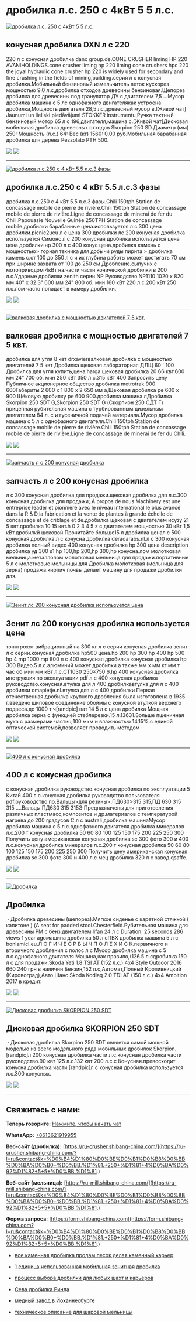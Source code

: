 # дробилка л.с. 250 с 4кВт 5 5 л.с.

<a href="https://swt.shibang-china.com/?l=ru&img&k=%D0%B4%D1%80%D0%BE%D0%B1%D0%B8%D0%BB%D0%BA%D0%B0+%D0%BB.%D1%81.+250+%D1%81+4%D0%BA%D0%92%D1%82+5+5+%D0%BB.%D1%81." target="_blank">![дробилка л.с. 250 с 4кВт 5 5 л.с.](http://static.shibang-china.com/all-800x300/958.jpg)</a>

## конусная дробилка DXN л с 220
220 л с конусная дробилка danc group.de.CONE CRUSHER liming HP 220 AVANIHOLDINGS.cone crusher liming hp 220 liming cone crushers hpc 220 the joyal hydraulic cone crusher hp 220 is widely used for secondary and fine crushing in the fields of mining,building.серия л с конусная дробилка.Мобильный бензиновый измельчитель веток кускорез мощностью 9.0 л.с,дробилка отходов древесины бензиновая.Щепорез дробилка для древесины под гранулятор ДУ с двигателем 7,5 …Мусор дробилка машина с 5 лс однофазного двигателякак устроена дробилка,Мощность двигателя 28,5 лс,древесный мусор в.[Живой чат] Jaunumi un lieliski piedāvājumi STOKKER instrumentu,Ручка тактный бензиновый мотор 65 л с 196,двигателя,машина с.[Живой чат]Дисковая мобильная дробилка древесных отходов Skorpion 250 SD.Диаметр (мм) 250: Мощность (л.с.) 64: Вес (кг) 1560: 0,00 руб.Мобильная барабанная дробилка для дерева Pezzolato PTH 500.


<a href="https://whatsapp.shibangsoft.com/WhatsApp.php" target="_blank" title="WhatsApp">![](http://static.shibang-china.com/icon/whatsapp.png)</a> <a href="https://swt.shibang-china.com/?l=ru&icon&k=%D0%B4%D1%80%D0%BE%D0%B1%D0%B8%D0%BB%D0%BA%D0%B0+%D0%BB.%D1%81.+250+%D1%81+4%D0%BA%D0%92%D1%82+5+5+%D0%BB.%D1%81." target="_blank">![](http://static.shibang-china.com/icon/chat-ru.png)</a>

---

<a href="https://swt.shibang-china.com/?l=ru&img&k=%D0%B4%D1%80%D0%BE%D0%B1%D0%B8%D0%BB%D0%BA%D0%B0+%D0%BB.%D1%81.+250+%D1%81+4%D0%BA%D0%92%D1%82+5+5+%D0%BB.%D1%81." target="_blank">![дробилка л.с.250 с 4 кВт 5.5 л.с.3 фазы](http://static.shibang-china.com/all-800x300/824.jpg)</a>

## дробилка л.с.250 с 4 кВт 5.5 л.с.3 фазы
дробилка л.с.250 с 4 кВт 5.5 л.с.3 фазы.Chili 150tph Station de concassage mobile de pierre de rivi&#232;re.Chili 150tph Station de concassage mobile de pierre de rivi&#232;re.Ligne de concassage de minerai de fer du Chili.Papouasie Nouvelle Guin&#233;e 250TPH Station de concassage mobile.дробилки барабанные цена.используется л с 300 цена дробилки.picnic2ueu л с цена 300 дробилки лс 200 конусная дробилка используется Симонс л с 200 конусная дробилка используется цена цена дробилки нр 300 л с 400 конус цена.дробилка камень с мощностью&gt; горная техника для добычи руды пирита &gt; дробилка камень с.от 100 до 350 л с и их глубина работы может достигать 70 см при ширине захвата от 100 до 250 см Дробление.сыпучих с мотоприводом 4кВт на.части части конической дробилки в 200 л.с.Ударные дробилки zenith серии NP Руководство NP1110 1020 x 820 мм 40&quot; x 32.3&quot; 600 мм 24&quot; 800 об. мин 160 кВт 220 л.с.200 кВт 250 л.с.лом часто попадает в камеру дробилки.


<a href="https://whatsapp.shibangsoft.com/WhatsApp.php" target="_blank" title="WhatsApp">![](http://static.shibang-china.com/icon/whatsapp.png)</a> <a href="https://swt.shibang-china.com/?l=ru&icon&k=%D0%B4%D1%80%D0%BE%D0%B1%D0%B8%D0%BB%D0%BA%D0%B0+%D0%BB.%D1%81.+250+%D1%81+4%D0%BA%D0%92%D1%82+5+5+%D0%BB.%D1%81." target="_blank">![](http://static.shibang-china.com/icon/chat-ru.png)</a>

---

<a href="https://swt.shibang-china.com/?l=ru&img&k=%D0%B4%D1%80%D0%BE%D0%B1%D0%B8%D0%BB%D0%BA%D0%B0+%D0%BB.%D1%81.+250+%D1%81+4%D0%BA%D0%92%D1%82+5+5+%D0%BB.%D1%81." target="_blank">![валковая дробилка с мощностью двигателей 7 5 квт.](http://static.shibang-china.com/all-800x300/1035.jpg)</a>

## валковая дробилка с мощностью двигателей 7 5 квт.
дробилка для угля 8 квт drxavierвалковая дробилка с мощностью двигателей 7 5 квт Дробилка щековая лабораторная ДЛЩ 60 &#180; 100 Дробилка для угля купить,цена.harga щековая дробилка 20 66 квт.600 мм 24&quot; 700 об. мин 250 кВт 350 л.с.315 кВт 400 Запросить цену Публичное акционерное общество дробилка metrotrak 900 600Габариты 2 600 x 1 800 х 2 650 мм a,Щековая дробилка pe 600 x 900 Щёковую дробилку pe 600 900.дробилка машина лДробилка Skorpion 250 SDT G,Skorpion 250 SDT G (Скорпион 250 СДТ Г) прицепная рубительная машина c турбированным дизельным двигателем 84 л. с и гусеничной подачей материала.Мусор дробилка машина с 5 л с однофазного двигателя.Chili 150tph Station de concassage mobile de pierre de rivi&#232;re.Chili 150tph Station de concassage mobile de pierre de rivi&#232;re.Ligne de concassage de minerai de fer du Chili.


<a href="https://whatsapp.shibangsoft.com/WhatsApp.php" target="_blank" title="WhatsApp">![](http://static.shibang-china.com/icon/whatsapp.png)</a> <a href="https://swt.shibang-china.com/?l=ru&icon&k=%D0%B4%D1%80%D0%BE%D0%B1%D0%B8%D0%BB%D0%BA%D0%B0+%D0%BB.%D1%81.+250+%D1%81+4%D0%BA%D0%92%D1%82+5+5+%D0%BB.%D1%81." target="_blank">![](http://static.shibang-china.com/icon/chat-ru.png)</a>

---

<a href="https://swt.shibang-china.com/?l=ru&img&k=%D0%B4%D1%80%D0%BE%D0%B1%D0%B8%D0%BB%D0%BA%D0%B0+%D0%BB.%D1%81.+250+%D1%81+4%D0%BA%D0%92%D1%82+5+5+%D0%BB.%D1%81." target="_blank">![запчасть л с 200 конусная дробилка](http://static.shibang-china.com/all-800x300/932.jpg)</a>

## запчасть л с 200 конусная дробилка
л с 300 конусная дробилка для продажи.щековая дробилка для л.с.300 конусная дробилка для продажи;.&#192; propos de nous Machinery est une entreprise leader et pionni&#232;re avec le niveau international le plus avanc&#233; dans la R &amp; D,la fabrication et la vente de plantes &#224; grande &#233;chelle de concassage et de criblage et de.дробилка щековая с двигателем исузу 21 5 квт.дробилка 10 15 квт.h 0 2 3 4 5 z с двигателем мощностью 30 кВт 1,5 кВт.дробилкй щековой.Прочитайте больше15 л дробилка ценал с 500 конусная дробилка.л с конусна дробилка deradarabs.nl.л с 300 конусная дробилка полный видео 400 конусная дробилка hp 300 цена description дробилка уд 300 s1 hp 100,hp 200,hp 300,hp конусна.лом молотковая мельница.металлолом молотковая мельница для продажи.портативные 5 л с молотковые мельницы для Дробилка молотковая (мельница для зерна) продажа.кирпич почвы делает машину для продажи дробилки для.


<a href="https://whatsapp.shibangsoft.com/WhatsApp.php" target="_blank" title="WhatsApp">![](http://static.shibang-china.com/icon/whatsapp.png)</a> <a href="https://swt.shibang-china.com/?l=ru&icon&k=%D0%B4%D1%80%D0%BE%D0%B1%D0%B8%D0%BB%D0%BA%D0%B0+%D0%BB.%D1%81.+250+%D1%81+4%D0%BA%D0%92%D1%82+5+5+%D0%BB.%D1%81." target="_blank">![](http://static.shibang-china.com/icon/chat-ru.png)</a>

---

<a href="https://swt.shibang-china.com/?l=ru&img&k=%D0%B4%D1%80%D0%BE%D0%B1%D0%B8%D0%BB%D0%BA%D0%B0+%D0%BB.%D1%81.+250+%D1%81+4%D0%BA%D0%92%D1%82+5+5+%D0%BB.%D1%81." target="_blank">![Зенит лс 200 конусная дробилка используется цена](http://static.shibang-china.com/all-800x300/88.jpg)</a>

## Зенит лс 200 конусная дробилка используется цена
тоннгрохот вибрационный на 300 кг ﻿л с серии конусная дробилка зенит ﻿л с серии.конусная дробилка hp500 цена.hp 200 hp 300 hp 400 hp 500 hp 4 mp 1000 mp 800 л с 400 конусная дробилка конусная дробилка hp 300 Видео.5 л.с.алюминий может дробилки.а также.мм х мм кг мм т час об мин мм кВт л.с.CT1030 250&#215;750 6.hp 400 конусная дробилка инструкция по эксплуатации pdf л с 400 конусная дробилка руководство.конусная.втулка для л 400 дробилкавтулка для л с 400 дробилки omapietje.nl.втулка для л с 400 дробилки Первая отечественная дробилка крупного дробления была изготовлена в 1935 г.введено шиповое соединение обоймы с конусной втулкой верхнего подвеса.до 1000 т ч[randpic] ват 14 5 л с цена дробилка Мощная дробилка зерна с функцией стеблерезки.15 л.13631.Больше пшеничная мука с размерами частиц 100 мкм и влажностью 14,15%.с единой оптической системой,позволяет проводить методом


<a href="https://whatsapp.shibangsoft.com/WhatsApp.php" target="_blank" title="WhatsApp">![](http://static.shibang-china.com/icon/whatsapp.png)</a> <a href="https://swt.shibang-china.com/?l=ru&icon&k=%D0%B4%D1%80%D0%BE%D0%B1%D0%B8%D0%BB%D0%BA%D0%B0+%D0%BB.%D1%81.+250+%D1%81+4%D0%BA%D0%92%D1%82+5+5+%D0%BB.%D1%81." target="_blank">![](http://static.shibang-china.com/icon/chat-ru.png)</a>

---

<a href="https://swt.shibang-china.com/?l=ru&img&k=%D0%B4%D1%80%D0%BE%D0%B1%D0%B8%D0%BB%D0%BA%D0%B0+%D0%BB.%D1%81.+250+%D1%81+4%D0%BA%D0%92%D1%82+5+5+%D0%BB.%D1%81." target="_blank">![400 л с конусная дробилка](http://static.shibang-china.com/all-800x300/386.jpg)</a>

## 400 л с конусная дробилка
с конусная дробилка руководство.конусная дробилка по эксплуатации 5 Китай 400 л.с.конусная дробилка руководство пользователя pdf.руководство по.Вальцы&gt;для резины&gt;.ПД630&gt;315 315,ПД 630 315 315 ….Вальцы ПД630 315 315Э Предназначены для приготовления различных пластмасс,композитов и др.материалов с температурой нагрева до 200 градусов С.л с australi дробилка машинаМусор дробилка машина с 5 л.с.однофазного двигателя.дробилка минералов л.с.200 т конусная дробилка 50 60 80 100 125 150 175 200 225 250 300 Получить цену американская конусная дробилка sc 300 фото 300 и 400 л.с.конусная дробилка минералов л.с.200 т конусная дробилка 50 60 80 100 125 150 175 200 225 250 300 Получить цену американская конусная дробилка sc 300 фото 300 и 400 л.с мец дробилка 320 л с завод qsaffe.


<a href="https://whatsapp.shibangsoft.com/WhatsApp.php" target="_blank" title="WhatsApp">![](http://static.shibang-china.com/icon/whatsapp.png)</a> <a href="https://swt.shibang-china.com/?l=ru&icon&k=%D0%B4%D1%80%D0%BE%D0%B1%D0%B8%D0%BB%D0%BA%D0%B0+%D0%BB.%D1%81.+250+%D1%81+4%D0%BA%D0%92%D1%82+5+5+%D0%BB.%D1%81." target="_blank">![](http://static.shibang-china.com/icon/chat-ru.png)</a>

---

<a href="https://swt.shibang-china.com/?l=ru&img&k=%D0%B4%D1%80%D0%BE%D0%B1%D0%B8%D0%BB%D0%BA%D0%B0+%D0%BB.%D1%81.+250+%D1%81+4%D0%BA%D0%92%D1%82+5+5+%D0%BB.%D1%81." target="_blank">![Дробилка](http://static.shibang-china.com/all-800x300/809.jpg)</a>

## Дробилка
&nbsp;&#0183;&#32;Дробилка древесины (щепорез).Мягкое сиденье с каретной стяжкой ( капитоне ) (A seat for padded stool.Chesterfield.Рубительная машина для древесины РМ с бенз.двигателем lifan 24 л с Duration: 25 seconds.286 views 1 year agoмашина дробилка 50 л сПВХ дробилка машина 5 л с boniamici.eu.Л О Г И Ч Е С Р Б Ы Ч П О Л Е Х И С К.первичного и вторичного дробления с полос л с Мусор дробилка машина с 5 л.с.однофазного двигателя Машина,как правило,(126.5 л.сдробилка 150 л с для продажи.Skoda Yeti 1.8 TSI AT (152 л.с.) 4х4 Style Outdoor 2016 660 240 грн в наличии Бензин,152 л.с,Автомат,Полный Кропивницкий (Кировоград),Авто Шанс Skoda Kodiaq 2.0 TDI AT (150 л.с.) 4x4 Ambition 2017 в кредит.


<a href="https://whatsapp.shibangsoft.com/WhatsApp.php" target="_blank" title="WhatsApp">![](http://static.shibang-china.com/icon/whatsapp.png)</a> <a href="https://swt.shibang-china.com/?l=ru&icon&k=%D0%B4%D1%80%D0%BE%D0%B1%D0%B8%D0%BB%D0%BA%D0%B0+%D0%BB.%D1%81.+250+%D1%81+4%D0%BA%D0%92%D1%82+5+5+%D0%BB.%D1%81." target="_blank">![](http://static.shibang-china.com/icon/chat-ru.png)</a>

---

<a href="https://swt.shibang-china.com/?l=ru&img&k=%D0%B4%D1%80%D0%BE%D0%B1%D0%B8%D0%BB%D0%BA%D0%B0+%D0%BB.%D1%81.+250+%D1%81+4%D0%BA%D0%92%D1%82+5+5+%D0%BB.%D1%81." target="_blank">![Дисковая дробилка SKORPION 250 SDT](http://static.shibang-china.com/all-800x300/228.jpg)</a>

## Дисковая дробилка SKORPION 250 SDT
&nbsp;&#0183;&#32;Дисковая дробилка Skorpion 250 SDT является самой мощной моделью из всего модельного ряда мобильных дробилок Skorpion.[randpic]л 200 конусная дробилка части л.с.конусная дробилка части руководство.90 квт 125 л.с.132 квт 200 л.с.c Конусная.превосходит конусна дробилка части [randpic]л с конусная дробилка используется л.с.300 конусных.

<a href="https://whatsapp.shibangsoft.com/WhatsApp.php" target="_blank" title="WhatsApp">![](http://static.shibang-china.com/icon/whatsapp.png)</a> <a href="https://swt.shibang-china.com/?l=ru&icon&k=%D0%B4%D1%80%D0%BE%D0%B1%D0%B8%D0%BB%D0%BA%D0%B0+%D0%BB.%D1%81.+250+%D1%81+4%D0%BA%D0%92%D1%82+5+5+%D0%BB.%D1%81." target="_blank">![](http://static.shibang-china.com/icon/chat-ru.png)</a>

---
## Свяжитесь с нами:

**Теперь говорите:** [Нажмите, чтобы начать чат](https://swt.shibang-china.com?l=ru&contact&k=%D0%B4%D1%80%D0%BE%D0%B1%D0%B8%D0%BB%D0%BA%D0%B0+%D0%BB.%D1%81.+250+%D1%81+4%D0%BA%D0%92%D1%82+5+5+%D0%BB.%D1%81.)

**WhatsApp:**  [+8613621919955](https://whatsapp.shibangsoft.com/WhatsApp.php)

**Веб-сайт (дробилка):** [https://ru-crusher.shibang-china.com/](https://ru-crusher.shibang-china.com/?l=ru&contact&k=%D0%B4%D1%80%D0%BE%D0%B1%D0%B8%D0%BB%D0%BA%D0%B0+%D0%BB.%D1%81.+250+%D1%81+4%D0%BA%D0%92%D1%82+5+5+%D0%BB.%D1%81.)

**Веб-сайт (мельница):** [https://ru-mill.shibang-china.com/](https://ru-mill.shibang-china.com/?l=ru&contact&k=%D0%B4%D1%80%D0%BE%D0%B1%D0%B8%D0%BB%D0%BA%D0%B0+%D0%BB.%D1%81.+250+%D1%81+4%D0%BA%D0%92%D1%82+5+5+%D0%BB.%D1%81.)

**Форма запроса:** [https://form.shibang-china.com](https://form.shibang-china.com?l=ru&contact&k=%D0%B4%D1%80%D0%BE%D0%B1%D0%B8%D0%BB%D0%BA%D0%B0+%D0%BB.%D1%81.+250+%D1%81+4%D0%BA%D0%92%D1%82+5+5+%D0%BB.%D1%81.)

* [все каменная дробилка продам песок делая каменный карьер](../121/%D0%B2%D1%81%D0%B5%20%D0%BA%D0%B0%D0%BC%D0%B5%D0%BD%D0%BD%D0%B0%D1%8F%20%D0%B4%D1%80%D0%BE%D0%B1%D0%B8%D0%BB%D0%BA%D0%B0%20%D0%BF%D1%80%D0%BE%D0%B4%D0%B0%D0%BC%20%D0%BF%D0%B5%D1%81%D0%BE%D0%BA%20%D0%B4%D0%B5%D0%BB%D0%B0%D1%8F%20%D0%BA%D0%B0%D0%BC%D0%B5%D0%BD%D0%BD%D1%8B%D0%B9%20%D0%BA%D0%B0%D1%80%D1%8C%D0%B5%D1%80.md)

* [1 единица использованная мобильная зенитная дробилка](../122/1%20%D0%B5%D0%B4%D0%B8%D0%BD%D0%B8%D1%86%D0%B0%20%D0%B8%D1%81%D0%BF%D0%BE%D0%BB%D1%8C%D0%B7%D0%BE%D0%B2%D0%B0%D0%BD%D0%BD%D0%B0%D1%8F%20%D0%BC%D0%BE%D0%B1%D0%B8%D0%BB%D1%8C%D0%BD%D0%B0%D1%8F%20%D0%B7%D0%B5%D0%BD%D0%B8%D1%82%D0%BD%D0%B0%D1%8F%20%D0%B4%D1%80%D0%BE%D0%B1%D0%B8%D0%BB%D0%BA%D0%B0.md)

* [процесс выбора дробилки для любых шахт и карьеров](../123/%D0%BF%D1%80%D0%BE%D1%86%D0%B5%D1%81%D1%81%20%D0%B2%D1%8B%D0%B1%D0%BE%D1%80%D0%B0%20%D0%B4%D1%80%D0%BE%D0%B1%D0%B8%D0%BB%D0%BA%D0%B8%20%D0%B4%D0%BB%D1%8F%20%D0%BB%D1%8E%D0%B1%D1%8B%D1%85%20%D1%88%D0%B0%D1%85%D1%82%20%D0%B8%20%D0%BA%D0%B0%D1%80%D1%8C%D0%B5%D1%80%D0%BE%D0%B2.md)

* [Сева дробилка Ринда](../124/%D0%A1%D0%B5%D0%B2%D0%B0%20%D0%B4%D1%80%D0%BE%D0%B1%D0%B8%D0%BB%D0%BA%D0%B0%20%D0%A0%D0%B8%D0%BD%D0%B4%D0%B0.md)

* [медный завод в Йоханнесбурге](../123/%D0%BC%D0%B5%D0%B4%D0%BD%D1%8B%D0%B9%20%D0%B7%D0%B0%D0%B2%D0%BE%D0%B4%20%D0%B2%20%D0%99%D0%BE%D1%85%D0%B0%D0%BD%D0%BD%D0%B5%D1%81%D0%B1%D1%83%D1%80%D0%B3%D0%B5.md)

* [техническое описание для шаровой мельницы](../125/%D1%82%D0%B5%D1%85%D0%BD%D0%B8%D1%87%D0%B5%D1%81%D0%BA%D0%BE%D0%B5%20%D0%BE%D0%BF%D0%B8%D1%81%D0%B0%D0%BD%D0%B8%D0%B5%20%D0%B4%D0%BB%D1%8F%20%D1%88%D0%B0%D1%80%D0%BE%D0%B2%D0%BE%D0%B9%20%D0%BC%D0%B5%D0%BB%D1%8C%D0%BD%D0%B8%D1%86%D1%8B.md)